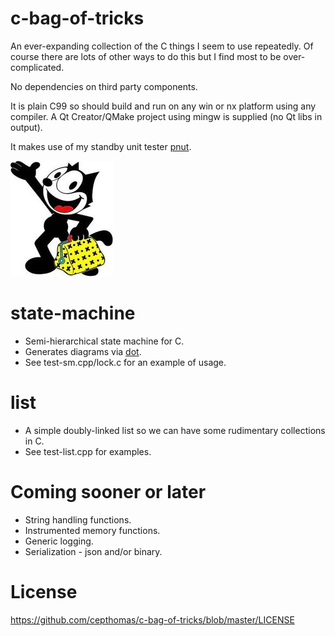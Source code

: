 # c-bag-of-tricks
An ever-expanding collection of the C things I seem to use repeatedly. Of course there are
lots of other ways to do this but I find most to be over-complicated.

No dependencies on third party components.

It is plain C99 so should build and run on any win or nx platform using any compiler.
A Qt Creator/QMake project using mingw is supplied (no Qt libs in output).

It makes use of my standby unit tester [pnut](https://github.com/cepthomas/pnut).

![logo](https://github.com/cepthomas/c-bag-of-tricks/blob/master/felix.jpg)

# state-machine
- Semi-hierarchical state machine for C.
- Generates diagrams via [dot](https://www.graphviz.org/).
- See test-sm.cpp/lock.c for an example of usage.

# list
- A simple doubly-linked list so we can have some rudimentary collections in C.
- See test-list.cpp for examples.

# Coming sooner or later
- String handling functions.
- Instrumented memory functions.
- Generic logging.
- Serialization - json and/or binary.

# License
https://github.com/cepthomas/c-bag-of-tricks/blob/master/LICENSE
